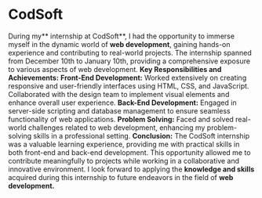# CodSoft
During my** internship at CodSoft**, I had the opportunity to immerse myself in the dynamic world of **web development**, gaining hands-on experience and contributing to real-world projects. The internship spanned from December 10th to January 10th, providing a comprehensive exposure to various aspects of web development.
**Key Responsibilities and Achievements:**
**Front-End Development:**
Worked extensively on creating responsive and user-friendly interfaces using HTML, CSS, and JavaScript.
Collaborated with the design team to implement visual elements and enhance overall user experience.
**Back-End Development:**
Engaged in server-side scripting and database management to ensure seamless functionality of web applications.
**Problem Solving:**
Faced and solved real-world challenges related to web development, enhancing my problem-solving skills in a professional setting.
**Conclusion:**
The CodSoft internship was a valuable learning experience, providing me with practical skills in both front-end and back-end development. This opportunity allowed me to contribute meaningfully to projects while working in a collaborative and innovative environment. I look forward to applying the **knowledge and skills** acquired during this internship to future endeavors in the field of **web development.**





